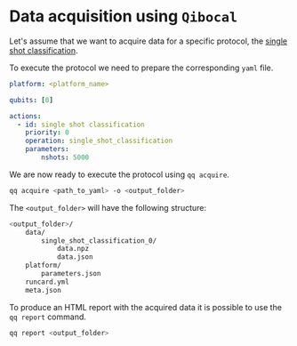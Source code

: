 # Data acquisition using `Qibocal`

Let's assume that we want to acquire data for a specific protocol, the [single shot classification](https://github.com/qiboteam/qibocal/blob/main/src/qibocal/protocols/characterization/classification.py).

To execute the protocol we need to prepare the corresponding `yaml` file.

```yaml
platform: <platform_name>

qubits: [0]

actions:
  - id: single shot classification
    priority: 0
    operation: single_shot_classification
    parameters:
        nshots: 5000
```

We are now ready to execute the protocol using `qq acquire`.

```sh
qq acquire <path_to_yaml> -o <output_folder>
```

The `<output_folder>` will have the following structure:

```sh
<output_folder>/
    data/
        single_shot_classification_0/
            data.npz
            data.json
    platform/
        parameters.json
    runcard.yml
    meta.json
```

To produce an HTML report with the acquired data it is possible to use the
`qq report` command.

```sh
qq report <output_folder>
```